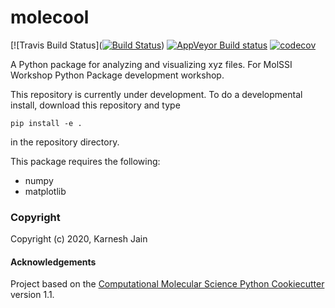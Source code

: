 molecool
==============================
[//]: # (Badges)
[![Travis Build Status]([![Build Status](https://travis-ci.org/karnesh/molecool.svg?branch=master)](https://travis-ci.org/karnesh/molecool))
[![AppVeyor Build status](https://ci.appveyor.com/api/projects/status/REPLACE_WITH_APPVEYOR_LINK/branch/master?svg=true)](https://ci.appveyor.com/project/REPLACE_WITH_OWNER_ACCOUNT/molecool/branch/master)
[![codecov](https://codecov.io/gh/REPLACE_WITH_OWNER_ACCOUNT/molecool/branch/master/graph/badge.svg)](https://codecov.io/gh/REPLACE_WITH_OWNER_ACCOUNT/molecool/branch/master)

A Python package for analyzing and visualizing xyz files. For MolSSI Workshop Python Package development workshop.

This repository is currently under development. To do a developmental install, download this repository and type

`pip install -e .`

in the repository directory.

This package requires the following:
  - numpy
  - matplotlib

### Copyright

Copyright (c) 2020, Karnesh Jain


#### Acknowledgements
 
Project based on the 
[Computational Molecular Science Python Cookiecutter](https://github.com/molssi/cookiecutter-cms) version 1.1.
